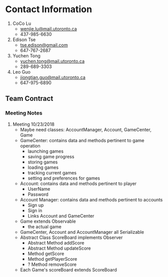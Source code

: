 # Contact Information
1. CoCo Lu
    * wenjie.lu@mail.utoronto.ca
    * 437-985-6630
2. Edison Tse
    * tse.edison@gmail.com
    * 647-767-2687
3. Yuchen Tong
    * yuchen.tong@mail.utoronto.ca
    * 289-689-3303
4. Leo Guo
    * jiongtian.guo@mail.utoronto.ca
    * 647-975-6890

## Team Contract

### Meeting Notes
1. Meeting 10/23/2018
    * Maybe need classes: AccountManager, Account, GameCenter, Game
    * GameCenter: contains data and methods pertinent to game operation
        - launching games
        - saving game progress
        - storing games
        - loading games
        - tracking current games
        - setting and preferences for games
    * Account: contains data and methods pertinent to player
        - UserName
        - Password
    * Account Manager: contains data and methods pertinent to accounts
        - Sign up
        - Sign in
        - Links Account and GameCenter
    * Game extends Observable
        - the actual game
    * GameCenter, Account and AccountManager all Serializable
    * Abstract Class ScoreBoard implements Observer
        - Abstract Method addScore
        - Abstract Method updateScore
        - Method getScore
        - Method getPlayerScore
        - ? Method removeScore
    * Each Game's scoreBoard extends ScoreBoard

